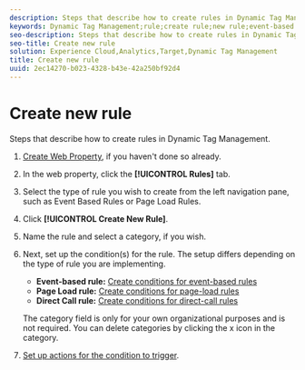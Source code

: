 ```yaml
---
description: Steps that describe how to create rules in Dynamic Tag Management.
keywords: Dynamic Tag Management;rule;create rule;new rule;event-based rule;page load rule;direct call rule
seo-description: Steps that describe how to create rules in Dynamic Tag Management.
seo-title: Create new rule
solution: Experience Cloud,Analytics,Target,Dynamic Tag Management
title: Create new rule
uuid: 2ec14270-b023-4328-b43e-42a250bf92d4
---
```


# Create new rule

Steps that describe how to create rules in Dynamic Tag Management.

1. [Create Web Property](../../../implement/c-implement-with-dtm/t-create-web-property.md#task_960467FBB7A54499AC228CB3AA3C4123), if you haven't done so already.
1. In the web property, click the **[!UICONTROL Rules]** tab.
1. Select the type of rule you wish to create from the left navigation pane, such as Event Based Rules or Page Load Rules.
1. Click **[!UICONTROL Create New Rule]**.
1. Name the rule and select a category, if you wish.
1. Next, set up the condition(s) for the rule. The setup differs depending on the type of rule you are implementing.

    * **Event-based rule:** [Create conditions for event-based rules](../../../implement/c-implement-with-dtm/c-rules/t-rules-event-conditions.md#task_A122DE72110F4579A91F9D96D92D39FC)
    * **Page Load rule:** [Create conditions for page-load rules](../../../implement/c-implement-with-dtm/c-rules/t-rules-page-conditions.md#task_69B41CB230EE4530A755D91233F73706)
    * **Direct Call rule:** [Create conditions for direct-call rules](../../../implement/c-implement-with-dtm/c-rules/t-rules-direct-conditions.md#task_85EB8F01775A402BA53B8298F0AADA09)

   The category field is only for your own organizational purposes and is not required. You can delete categories by clicking the x icon in the category. 
1. [Set up actions for the condition to trigger](../../../implement/c-implement-with-dtm/c-rules/t-rules-actions.md#task_94DFE0D8B53A43E2892851BABE381121).
